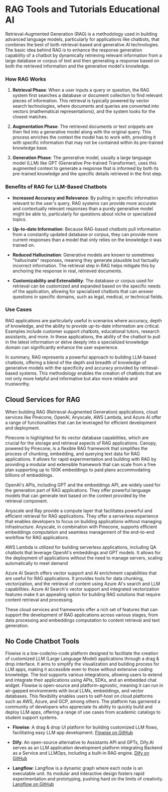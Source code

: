 # RAG Tools and Tutorials Educational AI

Retrieval-Augmented Generation (RAG) is a methodology used in building advanced language models, particularly for applications like chatbots, that combines the best of both retrieval-based and generative AI technologies. The basic idea behind RAG is to enhance the response generation capability of a chatbot by dynamically retrieving relevant information from a large database or corpus of text and then generating a response based on both the retrieved information and the generative model's knowledge.

### How RAG Works

1. **Retrieval Phase**: When a user inputs a query or question, the RAG system first searches a database or document collection to find relevant pieces of information. This retrieval is typically powered by vector search technologies, where documents and queries are converted into vectors (mathematical representations), and the system looks for the closest matches.

2. **Augmentation Phase**: The retrieved documents or text snippets are then fed into a generative model along with the original query. This process enriches the context the model has to work with, providing it with specific information that may not be contained within its pre-trained knowledge base.

3. **Generation Phase**: The generative model, usually a large language model (LLM) like GPT (Generative Pre-trained Transformer), uses this augmented context to generate a response that is informed by both its pre-trained knowledge and the specific details retrieved in the first step.

### Benefits of RAG for LLM-Based Chatbots

- **Increased Accuracy and Relevance**: By pulling in specific information relevant to the user's query, RAG systems can provide more accurate and contextually relevant responses than a purely generative model might be able to, particularly for questions about niche or specialized topics.

- **Up-to-date Information**: Because RAG-based chatbots pull information from a constantly updated database or corpus, they can provide more current responses than a model that only relies on the knowledge it was trained on.

- **Reduced Hallucination**: Generative models are known to sometimes "hallucinate" responses, meaning they generate plausible but factually incorrect information. The retrieval step in RAG helps mitigate this by anchoring the response in real, retrieved documents.

- **Customizability and Extensibility**: The database or corpus used for retrieval can be customized and expanded based on the specific needs of the application, allowing for specialized chatbots that can answer questions in specific domains, such as legal, medical, or technical fields.

### Use Cases

RAG applications are particularly useful in scenarios where accuracy, depth of knowledge, and the ability to provide up-to-date information are critical. Examples include customer support chatbots, educational tutors, research assistants, and more. In these applications, the ability of the chatbot to pull in the latest information or delve deeply into a specialized knowledge domain can significantly enhance the user experience.

In summary, RAG represents a powerful approach to building LLM-based chatbots, offering a blend of the depth and breadth of knowledge of generative models with the specificity and accuracy provided by retrieval-based systems. This methodology enables the creation of chatbots that are not only more helpful and informative but also more reliable and trustworthy.

## Cloud Services for RAG

When building RAG (Retrieval-Augmented Generation) applications, cloud services like Pinecone, OpenAI, Anyscale, AWS Lambda, and Azure AI offer a range of functionalities that can be leveraged for efficient development and deployment. 

Pinecone is highlighted for its vector database capabilities, which are crucial for the storage and retrieval aspects of RAG applications. Canopy, powered by Pinecone, is a flexible RAG framework that simplifies the process of chunking, embedding, and querying text data for RAG applications. It allows for rapid experimentation and building with RAG by providing a modular and extensible framework that can scale from a free plan supporting up to 100K embeddings to paid plans accommodating billions of embeddings.

OpenAI's APIs, including GPT and the embeddings API, are widely used for the generation part of RAG applications. They offer powerful language models that can generate text based on the context provided by the retrieval component.

Anyscale and Ray provide a compute layer that facilitates powerful and efficient retrieval for RAG applications. They offer a serverless experience that enables developers to focus on building applications without managing infrastructure. Anyscale, in combination with Pinecone, supports efficient embeddings computation and seamless management of the end-to-end workflow for RAG applications.

AWS Lambda is utilized for building serverless applications, including QA chatbots that leverage OpenAI's embeddings and GPT models. It allows for the deployment of applications without the need to manage servers, scaling automatically to meet demand

Azure AI Search offers vector support and AI enrichment capabilities that are useful for RAG applications. It provides tools for data chunking, vectorization, and the retrieval of content using Azure AI's search and LLM capabilities. Azure AI Search's vector support and integrated vectorization features make it an appealing option for building RAG solutions that require content retrieval and processing.

These cloud services and frameworks offer a rich set of features that can support the development of RAG applications across various stages, from data processing and embeddings computation to content retrieval and text generation.

## No Code Chatbot Tools

Flowise is a low-code/no-code platform designed to facilitate the creation of customized LLM (Large Language Model) applications through a drag & drop interface. It aims to simplify the visualization and building process for LLM apps, making it accessible even to those without extensive coding knowledge. The tool supports various integrations, allowing users to extend and integrate their applications using APIs, SDKs, and an embedded chat widget. Flowise is open-source and platform-agnostic, meaning it can run in air-gapped environments with local LLMs, embeddings, and vector databases. This flexibility enables users to self-host on cloud platforms such as AWS, Azure, and GCP, among others. The platform has garnered a community of developers who appreciate its ability to quickly build and deploy LLM apps, offering a range of use cases from academic catalogs to student support systems.

- **Flowise**: A drag & drop UI platform for building customized LLM flows, facilitating easy LLM app development. [Flowise on GitHub](https://github.com/FlowiseAI/Flowise)
  
- **Dify**: An open-source alternative to Assistants API and GPTs, Dify.AI serves as an LLM application development platform integrating Backend as a Service and LLMOps, including a built-in RAG engine. [Dify on GitHub](https://github.com/langgenius/dify)

- **Langflow**: Langflow is a dynamic graph where each node is an executable unit. Its modular and interactive design fosters rapid experimentation and prototyping, pushing hard on the limits of creativity. [Langflow on GitHub](https://github.com/logspace-ai/langflow)


 


